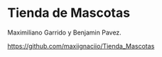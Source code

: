 # Tienda de Mascotas

Maximiliano Garrido y Benjamin Pavez.

https://github.com/maxiignaciio/Tienda_Mascotas
